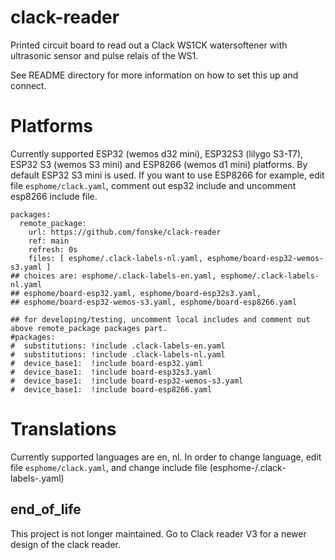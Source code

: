 # clack-reader
Printed circuit board to read out a Clack WS1CK watersoftener with ultrasonic sensor and pulse relais of the WS1.

See README directory for more information on how to set this up and connect.

# Platforms
Currently supported ESP32 (wemos d32 mini), ESP32S3 (lilygo S3-T7), ESP32 S3 (wemos S3 mini) and ESP8266 (wemos d1 mini) platforms.
By default ESP32 S3 mini is used. If you want to use ESP8266 for example, edit file `esphome/clack.yaml`, comment out esp32 include and uncomment esp8266 include file.

```
packages:
  remote_package:
    url: https://github.com/fonske/clack-reader
    ref: main
    refresh: 0s
    files: [ esphome/.clack-labels-nl.yaml, esphome/board-esp32-wemos-s3.yaml ]
## choices are: esphome/.clack-labels-en.yaml, esphome/.clack-labels-nl.yaml
## esphome/board-esp32.yaml, esphome/board-esp32s3.yaml,
## esphome/board-esp32-wemos-s3.yaml, esphome/board-esp8266.yaml

## for developing/testing, uncomment local includes and comment out above remote_package packages part.
#packages:
#  substitutions: !include .clack-labels-en.yaml
#  substitutions: !include .clack-labels-nl.yaml
#  device_base1:  !include board-esp32.yaml
#  device_base1:  !include board-esp32s3.yaml
#  device_base1:  !include board-esp32-wemos-s3.yaml
#  device_base1:  !include board-esp8266.yaml
```

# Translations
Currently supported languages are en, nl.
In order to change language, edit file `esphome/clack.yaml`, and change include file (esphome-/.clack-labels-<language>.yaml)

## end_of_life
This project is not longer maintained. Go to Clack reader V3 for a newer design of the clack reader.
